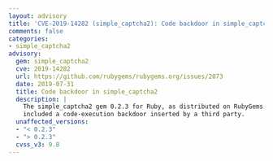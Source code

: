 ```yaml
---
layout: advisory
title: 'CVE-2019-14282 (simple_captcha2): Code backdoor in simple_captcha2'
comments: false
categories:
- simple_captcha2
advisory:
  gem: simple_captcha2
  cve: 2019-14282
  url: https://github.com/rubygems/rubygems.org/issues/2073
  date: 2019-07-31
  title: Code backdoor in simple_captcha2
  description: |
    The simple_captcha2 gem 0.2.3 for Ruby, as distributed on RubyGems.org,
    included a code-execution backdoor inserted by a third party.
  unaffected_versions:
  - "< 0.2.3"
  - "> 0.2.3"
  cvss_v3: 9.8
---
```

